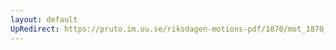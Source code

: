 ```yaml
---
layout: default
UpRedirect: https://pruto.im.uu.se/riksdagen-motions-pdf/1870/mot_1870__ak__4/mot_1870__ak__4-004.pdf
---
```

